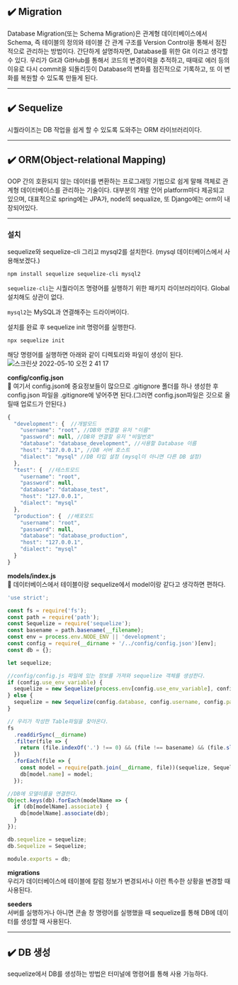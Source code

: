 ## ✔️ Migration
Database Migration(또는 Schema Migration)은 관계형 데이터베이스에서 Schema, 즉 테이블의 정의와 테이블 간 관계 구조를 Version Control을 통해서 점진적으로 관리하는 방법이다. 간단하게 설명하자면, Database를 위한 Git 이라고 생각할 수 있다. 우리가 Git과 GitHub를 통해서 코드의 변경이력을 추적하고, 때때로 에러 등의 이유로 다시 commit을 되돌리듯이 Database의 변화를 점진적으로 기록하고, 또 이 변화를 복원할 수 있도록 만들게 된다.   

---

## ✔️ Sequelize
시퀄라이즈는 DB 작업을 쉽게 할 수 있도록 도와주는 ORM 라이브러리이다.   

---

## ✔️ ORM(Object-relational Mapping)   
OOP 간의 호환되지 않는 데이터를 변환하는 프로그래밍 기법으로 쉽게 말해 객체로 관계형 데이터베이스를 관리하는 기술이다. 대부분의 개발 언어 platform마다 제공되고 있으며, 대표적으로 spring에는 JPA가, node의 sequalize, 또 Django에는 orm이 내장되어있다.

---

### 설치
sequelize와 sequelize-cli 그리고 mysql2를 설치한다. (mysql 데이터베이스에서 사용해보겠다.)
```
npm install sequelize sequelize-cli mysql2
```

`sequelize-cli`는 시퀄라이즈 명령어를 실행하기 위한 패키지 라이브러리이다. Global 설치해도 상관이 없다.   

`mysql2`는 MySQL과 연결해주는 드라이버이다.   

설치를 완료 후 sequelize init 명령어를 실행한다.   
```
npx sequelize init
```
해당 명령어를 실행하면 아래와 같이 디렉토리와 파일이 생성이 된다.   
![스크린샷 2022-05-10 오전 2 41 17](https://user-images.githubusercontent.com/85857465/167466592-79ffd673-d9fe-4eb4-a26d-cafcdf0d00a0.png)   

**config/config.json**   
📌 여기서 config.json에 중요정보들이 많으므로 .gitignore 폴더를 하나 생성한 후 config.json 파일을 .gitignore에 넣어주면 된다.(그러면 config.json파일은 깃으로 올릴때 업로드가 안된다.)  
```javascript
{
  "development": {  //개발모드
    "username": "root", //DB와 연결할 유저 "이름"
    "password": null, //DB와 연결할 유저 "비밀번호"
    "database": "database_development", //사용할 Database 이름
    "host": "127.0.0.1", //DB 서버 호스트
    "dialect": "mysql" //DB 타입 설정 (mysql이 아니면 다른 DB 설정)
  },
  "test": {  //테스트모드
    "username": "root",
    "password": null,
    "database": "database_test",
    "host": "127.0.0.1",
    "dialect": "mysql"
  },
  "production": {  //배포모드
    "username": "root",
    "password": null,
    "database": "database_production",
    "host": "127.0.0.1",
    "dialect": "mysql"
  }
}
```

**models/index.js**   
📌 데이터베이스에서 테이블이랑 sequelize에서 model이랑 같다고 생각하면 편하다.
```javascript
'use strict';

const fs = require('fs');
const path = require('path');
const Sequelize = require('sequelize');
const basename = path.basename(__filename);
const env = process.env.NODE_ENV || 'development';
const config = require(__dirname + '/../config/config.json')[env];
const db = {};

let sequelize;

//config/config.js 파일에 있는 정보를 가져와 sequelize 객체를 생성한다.
if (config.use_env_variable) {
  sequelize = new Sequelize(process.env[config.use_env_variable], config);
} else {
  sequelize = new Sequelize(config.database, config.username, config.password, config);
}

// 우리가 작성한 Table파일을 찾아온다.
fs
  .readdirSync(__dirname)
  .filter(file => {
    return (file.indexOf('.') !== 0) && (file !== basename) && (file.slice(-3) === '.js');
  })
  .forEach(file => {
    const model = require(path.join(__dirname, file))(sequelize, Sequelize.DataTypes);
    db[model.name] = model;
  });

//DB에 모델이름을 연결한다.
Object.keys(db).forEach(modelName => {
  if (db[modelName].associate) {
    db[modelName].associate(db);
  }
});

db.sequelize = sequelize;
db.Sequelize = Sequelize;

module.exports = db;
```

**migrations**   
우리가 데이터베이스에 테이블에 칼럼 정보가 변경되서나 이런 특수한 상황을 변경할 때 사용된다.   

**seeders**   
서버를 실행하거나 아니면 콘솔 창 명령어를 실행했을 때 sequelize를 통해 DB에 데이터를 생성할 때 사용된다.   

---
## ✔️ DB 생성
sequelize에서 DB를 생성하는 방법은 터미널에 명령어를 통해 사용 가능하다.

